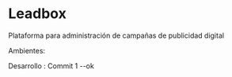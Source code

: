 # Leadbox
Plataforma para administración de campañas de publicidad digital


Ambientes: 

Desarrollo : Commit 1  --ok
